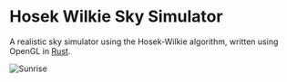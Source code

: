 
# Hosek Wilkie Sky Simulator

A realistic sky simulator using the Hosek-Wilkie algorithm, written using OpenGL in [Rust](https://www.rust-lang.org/en-US/).

![Sunrise](https://raw.githubusercontent.com/benanders/Hosek-Wilkie/master/screenshots/1.png)
